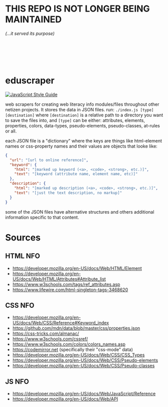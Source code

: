 # THIS REPO IS NOT LONGER BEING MAINTAINED
*(...it served its purpose)*
<br>
<br>
<br>
<br>
<br>
<br>

# eduscraper

[![JavaScript Style Guide](https://img.shields.io/badge/code_style-standard-brightgreen.svg)](https://standardjs.com)

web scrapers for creating web literacy info modules/files throughout other netizen projects. It stores the data in JSON files. run:  `./index.js [type] [destination]` where `[destination]` is a relative path to a directory you want to save the files into, and `[type]` can be either: attributes, elements, properties, colors, data-types, pseudo-elements, pseudo-classes, at-rules or all.

each JSON file is a "dictionary" where the keys are things like html-element names or css-property names and their values are objects that looke like:

```json
{
  "url": "[url to online reference]",
  "keyword": {
    "html": "[marked up keyword (<a>, <code>, <strong>, etc.)]",
    "text": "[keyword (attribute name, element name, etc)]"
  },
  "description": {
    "html": "[marked up description (<a>, <code>, <strong>, etc.)]",
    "text": "[just the text description, no markup]"
  }
}
```

some of the JSON files have alternative structures and others additional information specific to that content.

# Sources

## HTML NFO
- https://developer.mozilla.org/en-US/docs/Web/HTML/Element
- https://developer.mozilla.org/en-US/docs/Web/HTML/Attributes#Attribute_list
- https://www.w3schools.com/tags/ref_attributes.asp
- https://www.lifewire.com/html-singleton-tags-3468620

## CSS NFO
- https://developer.mozilla.org/en-US/docs/Web/CSS/Reference#Keyword_index
- https://github.com/mdn/data/blob/master/css/properties.json
- https://css-tricks.com/almanac/
- https://www.w3schools.com/cssref/
- https://www.w3schools.com/colors/colors_names.asp
- https://codemirror.net (specifically their "css-mode" data)
- https://developer.mozilla.org/en-US/docs/Web/CSS/CSS_Types
- https://developer.mozilla.org/en-US/docs/Web/CSS/Pseudo-elements
- https://developer.mozilla.org/en-US/docs/Web/CSS/Pseudo-classes

## JS NFO
- https://developer.mozilla.org/en-US/docs/Web/JavaScript/Reference
- https://developer.mozilla.org/en-US/docs/Web/API
